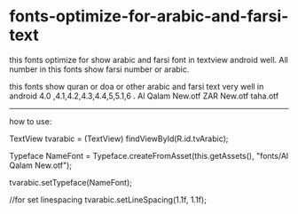 # fonts-optimize-for-arabic-and-farsi-text
this fonts optimize for show arabic and farsi font in textview android well.
All number in this fonts show farsi number or arabic.

this fonts show quran or doa or other arabic and farsi text very well in android 4.0 ,4.1,4.2,4.3,4.4,5,5.1,6 .
Al Qalam New.otf
ZAR New.otf
taha.otf

------------------------------------------------------------------
how to use:

 TextView tvarabic = (TextView) findViewById(R.id.tvArabic);
 
 Typeface NameFont = Typeface.createFromAsset(this.getAssets(), "fonts/Al Qalam New.otf");
 
 tvarabic.setTypeface(NameFont);
 
 //for set linespacing
 tvarabic.setLineSpacing(1.1f, 1.1f);
